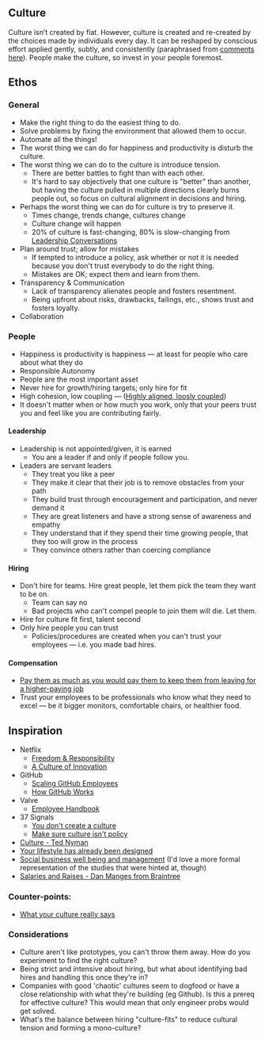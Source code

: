 Culture
-------

Culture isn’t created by fiat. However, culture is created and re-created by the choices made by individuals every day.
It can be reshaped by conscious effort applied gently, subtly, and consistently (paraphrased from [comments here](http://37signals.com/svn/posts/3450#all_comments)).
People make the culture, so invest in your people foremost.

Ethos
-----

### General

* Make the right thing to do the easiest thing to do.
* Solve problems by fixing the environment that allowed them to occur.
* Automate all the things!
* The worst thing we can do for happiness and productivity is disturb the culture.
* The worst thing we can do to the culture is introduce tension.
  * There are better battles to fight than with each other.
  * It's hard to say objectively that one culture is "better" than another, but having the culture pulled in multiple directions clearly burns people out, so focus on cultural alignment in decisions and hiring.
* Perhaps the worst thing we can do for culture is try to preserve it.
  * Times change, trends change, cultures change
  * Culture change will happen
  * 20% of culture is fast-changing, 80% is slow-changing from [Leadership Conversations](http://www.amazon.com/Leadership-Conversations-Challenging-Potential-ebook/dp/B00AVZJV2C/)
* Plan around trust; allow for mistakes
  * If tempted to introduce a policy, ask whether or not it is needed because you don't trust everybody to do the right thing.
  * Mistakes are OK; expect them and learn from them.
* Transparency & Communication
  * Lack of transparency alienates people and fosters resentment.
  * Being upfront about risks, drawbacks, failings, etc., shows trust and fosters loyalty.
* Collaboration

### People

* Happiness is productivity is happiness — at least for people who care about what they do
* Responsible Autonomy
* People are the most important asset
* Never hire for growth/hiring targets; only hire for fit
* High cohesion, low coupling — ([Highly aligned, loosly coupled](http://www.youtube.com/watch?v=o3e1lnixKBM#t=136s))
* It doesn't matter when or how much you work, only that your peers trust you and feel like you are contributing fairly.

#### Leadership

* Leadership is not appointed/given, it is earned
  * You are a leader if and only if people follow you.
* Leaders are servant leaders
  * They treat you like a peer
  * They make it clear that their job is to remove obstacles from your path
  * They build trust through encouragement and participation, and never demand it
  * They are great listeners and have a strong sense of awareness and empathy
  * They understand that if they spend their time growing people, that they too will grow in the process
  * They convince others rather than coercing compliance

#### Hiring

* Don't hire for teams. Hire great people, let them pick the team they want to be on.
  * Team can say no
  * Bad projects who can't compel people to join them will die. Let them.
* Hire for culture fit first, talent second
* Only hire people you can trust
  * Policies/procedures are created when you can't trust your employees — i.e. you made bad hires.

#### Compensation

* [Pay them as much as you would pay them to keep them from leaving for a higher-paying job](http://www.dan-manges.com/blog/2013/salaries-and-raises)
* Trust your employees to be professionals who know what they need to excel — be it bigger monitors, comfortable chairs, or healthier food.

Inspiration
-----------

* Netflix
  * [Freedom & Responsibility](http://www.slideshare.net/reed2001/culture-1798664)
  * [A Culture of Innovation](http://www.youtube.com/watch?v=o3e1lnixKBM)
* GitHub
  * [Scaling GitHub Employees](http://zachholman.com/posts/scaling-github-employees/)
  * [How GitHub Works](http://zachholman.com/posts/how-github-works/)
* Valve
  * [Employee Handbook](http://assets.sbnation.com/assets/1074301/Valve_Handbook_LowRes.pdf)
* 37 Signals
  * [You don't create a culture](http://37signals.com/svn/posts/1022-you-dont-create-a-culture)
  * [Make sure culture isn't policy](http://37signals.com/svn/posts/3450)
* [Culture - Ted Nyman](http://ted.io/culture.html)
* [Your lifestyle has already been designed](http://www.raptitude.com/2010/07/your-lifestyle-has-already-been-designed/)
* [Social business well being and management](http://eskokilpi.blogging.fi/2013/02/24/social-business-well-being-and-management/) (I'd love a more formal representation of the studies that were hinted at, though)
* [Salaries and Raises - Dan Manges from Braintree](http://www.dan-manges.com/blog/2013/salaries-and-raises)

### Counter-points:

* [What your culture really says](http://blog.prettylittlestatemachine.com/blog/2013/02/20/what-your-culture-really-says/)

### Considerations
* Culture aren't like prototypes, you can't throw them away. How do you experiment to find the right culture?
* Being strict and intensive about hiring, but what about identifying bad hires and handling this once they're in?
* Companies with good 'chaotic' cultures seem to dogfood or have a close relationship with what they're building (eg Github). Is this a prereq for effective culture? This would mean that only engineer probs would get solved.
* What's the balance between hiring "culture-fits" to reduce cultural tension and forming a mono-culture?
